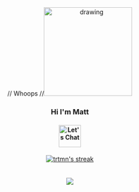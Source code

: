 <div align="center">
  // Whoops
//<img src="https://cdn.trtmn.com/wp-content/uploads/2021/06/6cf0969498d9cba2cc667952d0685a9e-sticker.png" alt="drawing" width="200"/>
</div>

<h3 align="center"> Hi I'm Matt </h3>
<h4 align="center">
  <a href="https://trtmn.io/chat/">
    <img src="https://img.shields.io/badge/Let's%20Chat-blue.svg" alt="Let's Chat" height="50">
  </a>
</h4>

<div align="center">
    <a href="https://git.io/streak-stats">
     <img src="https://streak-stats.demolab.com?user=trtmn&theme=yellowdark&border_radius=25&date_format=M%20j%5B%2C%20Y%5D)" alt="trtmn's streak" />
    </a>
</div>
<br><br>
<div align="center">
    <a href="https://github.com/anuraghazra/github-readme-stats">
        <img src="https://github-readme-stats.vercel.app/api/top-langs/?username=trtmn&theme=dark"
    </a>    
</div>
